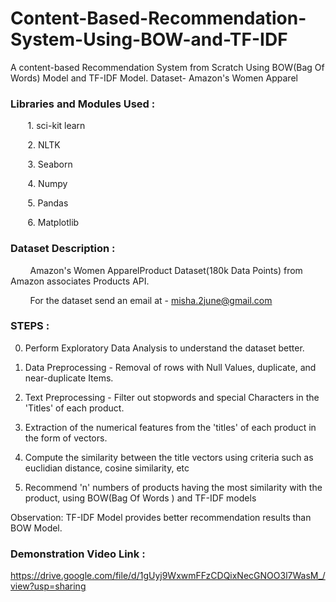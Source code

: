 # Content-Based-Recommendation-System-Using-BOW-and-TF-IDF
A content-based Recommendation System from Scratch Using BOW(Bag Of Words) Model and TF-IDF Model. Dataset- Amazon's Women Apparel

### Libraries and Modules Used :

       1. sci-kit learn

       2. NLTK

       3. Seaborn

       4. Numpy

       5. Pandas

       6. Matplotlib 

### Dataset Description :

        Amazon's Women ApparelProduct Dataset(180k Data Points) from Amazon associates Products API.

        For the dataset send an email at - misha.2june@gmail.com

### STEPS :

0. Perform Exploratory Data Analysis to understand the dataset better.

1. Data Preprocessing - Removal of rows with Null Values, duplicate, and near-duplicate Items.

2. Text Preprocessing - Filter out stopwords and special Characters in the 'Titles' of each product.

3. Extraction of the numerical features from the 'titles' of each product in the form of vectors.

4. Compute the similarity between the title vectors using criteria such as euclidian distance, cosine similarity, etc

5. Recommend 'n' numbers of products having the most similarity with the product, using BOW(Bag Of Words ) and TF-IDF models

Observation: TF-IDF Model provides better recommendation results than BOW Model.

### Demonstration Video Link :

https://drive.google.com/file/d/1gUyj9WxwmFFzCDQixNecGNOO3l7WasM_/view?usp=sharing



